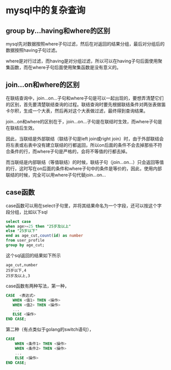 # mysql中的复杂查询


## group by...having和where的区别

mysql先对数据按照where子句过滤，然后在对返回的结果分组，最后对分组后的数据按照having子句过滤。

where是对行过滤，而having是对分组过滤，所以可以在having子句后面使用聚集函数，而在where子句后面使用聚集函数是没有意义的。

## join...on和where的区别

在联结查询中，join...on...子句和where子句是可以一起出现的，要想弄清楚它们的区别，首先要清楚联结查询的过程。联结查询时要先根据联结条件对两张表做笛卡尔积，生成一个大表，然后再对这个大表做过滤，最终得到查询结果。

join...on和where的区别在于，join...on...子句是在联结时生效，而where子句是在联结后生效。

因此，当联结是外部联结（联结子句是left join或right join）时，由于外部联结会将左表或右表中没有建立联结的行都返回，所以on后面的条件不会去掉那些不符合条件的行，而where子句是严格的，会将不等值的行都去掉。

而当联结是内部联结（等值联结）的时候，联结子句（join...on...）只会返回等值的行，这时写在on后面的条件和where子句中的条件是等价的，因此，使用内部联结的时候，完全可以用where子句代替join...on...

## case函数

case函数可以用在select子句里，并将其结果命名为一个字段，还可以按这个字段分组，比如以下sql

```sql
select case 
when age>=25 then "25岁及以上"
else "25岁以下"
end as age_cut,count(id) as number
from user_profile
group by age_cut;
```

这个sql返回的结果如下所示

```
age_cut,number
25岁以下,4
25岁及以上,3
```

case函数有两种写法，第一种，

```sql
CASE  <表达式>
   WHEN <值1> THEN <操作>
   WHEN <值2> THEN <操作>
   ...
   ELSE <操作>
END CASE;
```

第二种（有点类似于golang的switch语句），
```sql
CASE
    WHEN <条件1> THEN <操作>
    WHEN <条件2> THEN <操作>
    ...
    ELSE <操作>
END CASE;
```
